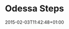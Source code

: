 ---
clipterms:
- Editing
- Montage
commentary: ''
date: '2015-02-03T11:42:48+01:00'
director_first: Sergei M.
director_last: Eisenstein
film: The Battleship Potemkin
length: '1:52'
source: 1976 Sovexport Film
thumb: ''
title: Odessa Steps
year: '1925'
---